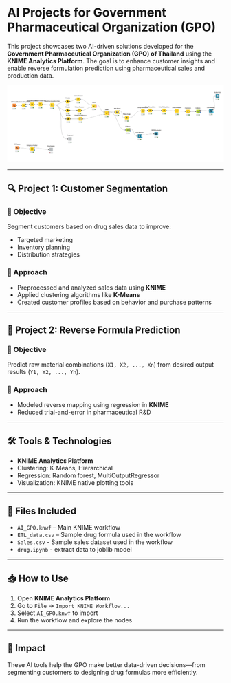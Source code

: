 # AI Projects for Government Pharmaceutical Organization (GPO)

This project showcases two AI-driven solutions developed for the **Government Pharmaceutical Organization (GPO) of Thailand** using the **KNIME Analytics Platform**. The goal is to enhance customer insights and enable reverse formulation prediction using pharmaceutical sales and production data.


![Demo Screenshot](workflow.png)

---

## 🔍 Project 1: Customer Segmentation

### 🎯 Objective
Segment customers based on drug sales data to improve:
- Targeted marketing
- Inventory planning
- Distribution strategies

### 🧠 Approach
- Preprocessed and analyzed sales data using **KNIME**
- Applied clustering algorithms like **K-Means**
- Created customer profiles based on behavior and purchase patterns

---

## 🔁 Project 2: Reverse Formula Prediction

### 🎯 Objective
Predict raw material combinations (`X1, X2, ..., Xn`) from desired output results (`Y1, Y2, ..., Yn`).

### 🧠 Approach
- Modeled reverse mapping using regression in **KNIME**
- Reduced trial-and-error in pharmaceutical R&D

---

## 🛠️ Tools & Technologies
- **KNIME Analytics Platform**
- Clustering: K-Means, Hierarchical
- Regression: Random forest, MultiOutputRegressor
- Visualization: KNIME native plotting tools

---

## 📁 Files Included

- `AI_GPO.knwf` – Main KNIME workflow
- `ETL_data.csv` – Sample drug formula used in the workflow
- `Sales.csv` - Sample sales dataset used in the workflow
- `drug.ipynb` - extract data to joblib model 
---

## 📥 How to Use

1. Open **KNIME Analytics Platform**
2. Go to `File` → `Import KNIME Workflow...`
3. Select `AI_GPO.knwf` to import
4. Run the workflow and explore the nodes

---

## 📌 Impact

These AI tools help the GPO make better data-driven decisions—from segmenting customers to designing drug formulas more efficiently.
